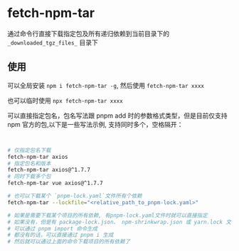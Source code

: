 # fetch-npm-tar

通过命令行直接下载指定包及所有递归依赖到当前目录下的 `_downloaded_tgz_files_` 目录下

## 使用
可以全局安装 `npm i fetch-npm-tar -g`, 然后使用 `fetch-npm-tar xxxx`

也可以临时使用  `npx fetch-npm-tar xxxx`

可以直接指定包名，包名写法跟 pnpm add 时的参数格式类型，但是目前仅支持 npm 官方的包,以下是一些写法示例, 支持同时多个，空格隔开：


```sh


# 仅指定包名下载
fetch-npm-tar axios
# 指定包名和版本
fetch-npm-tar axios@^1.7.7
# 同时下载多个包
fetch-npm-tar vue axios@^1.7.7

# 也可以下载某个 `pnpm-lock.yaml`文件所有个依赖
fetch-npm-tar --lockfile="<relative_path_to_pnpm-lock.yaml>"

# 如果是需要下载某个项目的所有依赖, 有pnpm-lock.yaml文件时就可以直接指定
# 如果没有，但是有 package-lock.json、 npm-shrinkwrap.json 或 yarn.lock 文件
# 可以通过 pnpm import 命令生成
# 都没有的话，可以直接通过 pnpm i 生成
# 然后就可以通过上面的命令下载项目的所有依赖了
```
